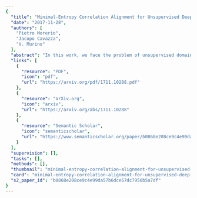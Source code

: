 ```yaml
---
{
  "title": "Minimal-Entropy Correlation Alignment for Unsupervised Deep Domain Adaptation",
  "date": "2017-11-28",
  "authors": [
    "Pietro Morerio",
    "Jacopo Cavazza",
    "V. Murino"
  ],
  "abstract": "In this work, we face the problem of unsupervised domain adaptation with a novel deep learning approach which leverages on our finding that entropy minimization is induced by the optimal alignment of second order statistics between source and target domains. We formally demonstrate this hypothesis and, aiming at achieving an optimal alignment in practical cases, we adopt a more principled strategy which, differently from the current Euclidean approaches, deploys alignment along geodesics. Our pipeline can be implemented by adding to the standard classification loss (on the labeled source domain), a source-to-target regularizer that is weighted in an unsupervised and data-driven fashion. We provide extensive experiments to assess the superiority of our framework on standard domain and modality adaptation benchmarks.",
  "links": [
    {
      "resource": "PDF",
      "icon": "pdf",
      "url": "https://arxiv.org/pdf/1711.10288.pdf"
    },
    {
      "resource": "arXiv.org",
      "icon": "arxiv",
      "url": "https://arxiv.org/abs/1711.10288"
    },
    {
      "resource": "Semantic Scholar",
      "icon": "semanticscholar",
      "url": "https://www.semanticscholar.org/paper/b0868e208ce9c4e99da57b6dce57dc7950b5a7df"
    }
  ],
  "supervision": [],
  "tasks": [],
  "methods": [],
  "thumbnail": "minimal-entropy-correlation-alignment-for-unsupervised-deep-domain-adaptation-thumb.jpg",
  "card": "minimal-entropy-correlation-alignment-for-unsupervised-deep-domain-adaptation-card.jpg",
  "s2_paper_id": "b0868e208ce9c4e99da57b6dce57dc7950b5a7df"
}
---
```


